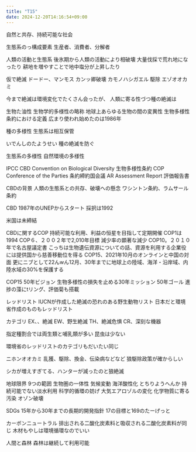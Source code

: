 ```yaml
---
title: "T15"
date: 2024-12-20T14:16:54+09:00
---
```

自然と共存、持続可能な社会

生態系のっ構成要素
生産者、消費者、分解者

人類の活動と生態系
後氷期から人類の活動により相破壊
大量伐採で荒れ地になったり
耕地を増やすことで地中塩分が上昇したり

仮で絶滅
ドードー、マンモス
カンッ卿破壊
カモノハシガエル
駆除
エゾオオカミ

今まで絶滅は環境変化でたくさん会ったが、
人類に寄る性づつ種の絶滅は

生物た油性
生物学的多様性の略称
地球上あらゆる生物の間の変異性
生物多様性条約における定義
広まり使われ始めたのは1986年

種の多様性
生態系は相互保管

いでんしのたようせい
種の絶滅を防ぐ

生態系の多様性
自然環境の多様性

IPCC
CBD
Convention on Biological Diversity
生物多様性条約
COP
Conference of the Parties
条約締約国会議
AR
Assessment Report
評価報告書

CBDの背景
人類の生態系との共存、破壊への懸念
ワシントン条約、ラムサール条約

CBD
1987年のUNEPからスタート
採択は1992

米国は未締結

CBDに関するCOP
持続可能な利用、利益の恒星を目指して定期開催
COP1は1994
COP６、２００２年で2,010年目標
減少率の顕著な減少
COP10。２０１０年で名古屋議定書
こっちは生物遺伝資源についての話、資源を利用する企業役には提供国から慈善移動位を得る
COP15、2021年10月のオンラインと中国の対面
更にニブとして22んwん12月、30年までに地球上の陸域、海洋・沿岸域、内陸水域の30%を保護する

COP15 
50年ビジョン
生物多様性の損失を止める30年ミッション
50年ゴール
進捗の藻にtリング、評価菊も搭載

レッドリスト
IUCNが作成した絶滅の恐れのある野生動物リスト
日本だと環境省作成のものもレッドリスト

カテゴリ
EX、、絶滅
EW、野生絶滅
TH、絶滅危惧
CR、深刻な機器

指定種割合では両生類と哺乳類が多い
昆虫は少ない

環境省のレッドリストのカテゴリもだいたい同じ

ニホンオオカミ
乱獲、駆除、換金、伝染病などなど
狼駆除政策が確からしい

シカが増えすぎてる、ハンターが減ったのと狼絶滅

地球限界
9つの範囲
生物圏の一体性
気候変動
海洋酸性化
とちりようへんか
持続可能でない淡水利用
科学的循環の妨げ
大気エアロゾルの変化
化学物質に寄る汚染
オゾン破壊

SDGs
15年から30年までの長期的開発指針
17の目標と169のたーげっと　

カーボンニュートラル
排出される二酸化炭素料と吸収される二酸化炭素料が同じ
木材もやしは環境循環なのでいい

人間と森林
森林は継続して利用可能
